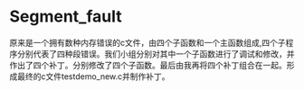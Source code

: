 Segment_fault
=============
原来是一个拥有数种内存错误的c文件，由四个子函数和一个主函数组成,四个子程序分别代表了四种段错误。我们小组分别对其中一个子函数进行了调试和修改，并作出了四个补丁。分别修改了四个子函数。最后由我再将四个补丁组合在一起。形成最终的c文件testdemo_new.c并制作补丁。
